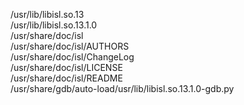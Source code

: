 /usr/lib/libisl.so.13  
/usr/lib/libisl.so.13.1.0  
/usr/share/doc/isl  
/usr/share/doc/isl/AUTHORS  
/usr/share/doc/isl/ChangeLog  
/usr/share/doc/isl/LICENSE  
/usr/share/doc/isl/README  
/usr/share/gdb/auto-load/usr/lib/libisl.so.13.1.0-gdb.py  
